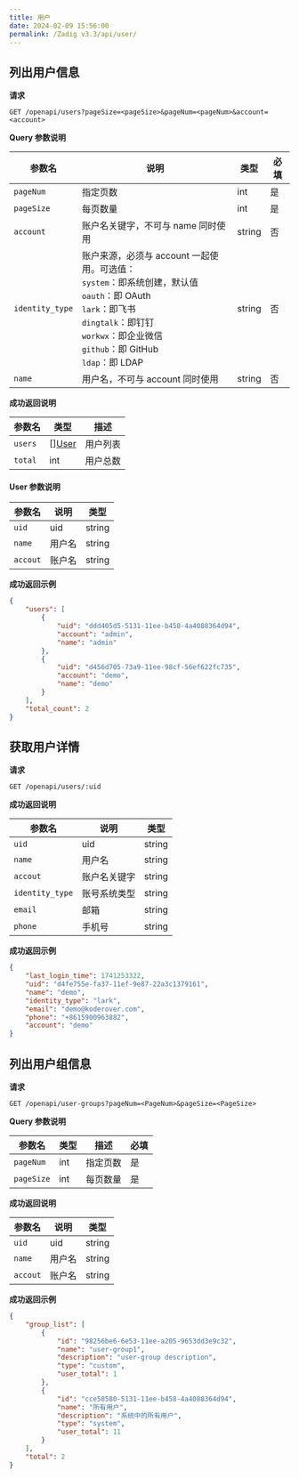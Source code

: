 ```yaml
---
title: 用户
date: 2024-02-09 15:56:00
permalink: /Zadig v3.3/api/user/
---
```


## 列出用户信息

**请求**

```
GET /openapi/users?pageSize=<pageSize>&pageNum=<pageNum>&account=<account>
```

**Query 参数说明**

| 参数名          | 说明                                                                                                                                                                                                       | 类型   | 必填 |
| --------------- | ---------------------------------------------------------------------------------------------------------------------------------------------------------------------------------------------------------- | ------ | ---- |
| `pageNum`       | 指定页数                                                                                                                                                                                                   | int    | 是   |
| `pageSize`      | 每页数量                                                                                                                                                                                                   | int    | 是   |
| `account`       | 账户名关键字，不可与 name 同时使用                                                                                                                                                                         | string | 否   |
| `identity_type` | 账户来源，必须与 account 一起使用。可选值：<br>`system`：即系统创建，默认值<br>`oauth`：即 OAuth<br>`lark`：即飞书<br>`dingtalk`：即钉钉<br>`workwx`：即企业微信<br>`github`：即 GitHub<br>`ldap`：即 LDAP | string | 否   |
| `name`          | 用户名，不可与 account 同时使用                                                                                                                                                                            | string | 否   |

**成功返回说明**

| 参数名  | 类型              | 描述     |
| ------- | ----------------- | -------- |
| `users` | [][User](#user-1) | 用户列表 |
| `total` | int               | 用户总数 |

<h4 id="user-1">User 参数说明</h4>

| 参数名   | 说明   | 类型   |
| -------- | ------ | ------ |
| `uid`    | uid    | string |
| `name`   | 用户名 | string |
| `accout` | 账户名 | string |

**成功返回示例**

```json
{
    "users": [
        {
            "uid": "ddd405d5-5131-11ee-b458-4a4088364d94",
            "account": "admin",
            "name": "admin"
        },
        {
            "uid": "d456d705-73a9-11ee-98cf-56ef622fc735",
            "account": "demo",
            "name": "demo"
        }
    ],
    "total_count": 2
}
```

## 获取用户详情

**请求**

```
GET /openapi/users/:uid
```

**成功返回说明**

| 参数名          | 说明         | 类型   |
| --------------- | ------------ | ------ |
| `uid`           | uid          | string |
| `name`          | 用户名       | string |
| `accout`        | 账户名关键字 | string |
| `identity_type` | 账号系统类型 | string |
| `email`         | 邮箱         | string |
| `phone`         | 手机号       | string |

**成功返回示例**

```json
{
    "last_login_time": 1741253322,
    "uid": "d4fe755e-fa37-11ef-9e87-22a3c1379161",
    "name": "demo",
    "identity_type": "lark",
    "email": "demo@koderover.com",
    "phone": "+8615900963882",
    "account": "demo"
}
```


## 列出用户组信息

**请求**

```
GET /openapi/user-groups?pageNum=<PageNum>&pageSize=<PageSize>
```

**Query 参数说明**

| 参数名     | 类型 | 描述     | 必填 |
| ---------- | ---- | -------- | ---- |
| `pageNum`  | int  | 指定页数 | 是   |
| `pageSize` | int  | 每页数量 | 是   |


**成功返回说明**

| 参数名   | 说明   | 类型   |
| -------- | ------ | ------ |
| `uid`    | uid    | string |
| `name`   | 用户名 | string |
| `accout` | 账户名 | string |

**成功返回示例**

```json
{
    "group_list": [
        {
            "id": "98256be6-6e53-11ee-a205-9653dd3e9c32",
            "name": "user-group1",
            "description": "user-group description",
            "type": "custom",
            "user_total": 1
        },
        {
            "id": "cce58580-5131-11ee-b458-4a4088364d94",
            "name": "所有用户",
            "description": "系统中的所有用户",
            "type": "system",
            "user_total": 11
        }
    ],
    "total": 2
}
```


